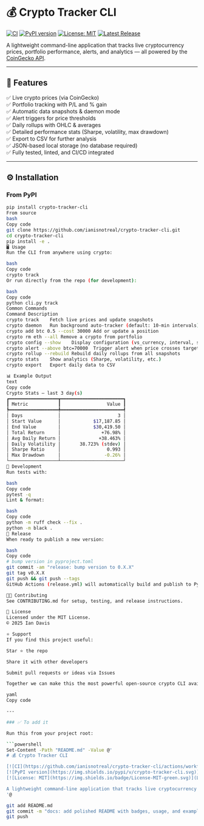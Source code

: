 # 💰 Crypto Tracker CLI

[![CI](https://github.com/ianisnotreal/crypto-tracker-cli/actions/workflows/ci.yml/badge.svg)](https://github.com/ianisnotreal/crypto-tracker-cli/actions/workflows/ci.yml)
[![PyPI version](https://img.shields.io/pypi/v/crypto-tracker-cli.svg)](https://pypi.org/project/crypto-tracker-cli/)
[![License: MIT](https://img.shields.io/badge/License-MIT-green.svg)](LICENSE)
[![Latest Release](https://img.shields.io/github/v/release/ianisnotreal/crypto-tracker-cli?display_name=tag&sort=semver)](https://github.com/ianisnotreal/crypto-tracker-cli/releases)


A lightweight command-line application that tracks live cryptocurrency prices, portfolio performance, alerts, and analytics — all powered by the [CoinGecko API](https://www.coingecko.com/).

---

## 🚀 Features

✅ Live crypto prices (via CoinGecko)  
✅ Portfolio tracking with P/L and % gain  
✅ Automatic data snapshots & daemon mode  
✅ Alert triggers for price thresholds  
✅ Daily rollups with OHLC & averages  
✅ Detailed performance stats (Sharpe, volatility, max drawdown)  
✅ Export to CSV for further analysis  
✅ JSON-based local storage (no database required)  
✅ Fully tested, linted, and CI/CD integrated

---

## ⚙️ Installation

### From PyPI
```bash
pip install crypto-tracker-cli
From source
bash
Copy code
git clone https://github.com/ianisnotreal/crypto-tracker-cli.git
cd crypto-tracker-cli
pip install -e .
🖥️ Usage
Run the CLI from anywhere using crypto:

bash
Copy code
crypto track
Or run directly from the repo (for development):

bash
Copy code
python cli.py track
Common Commands
Command	Description
crypto track	Fetch live prices and update snapshots
crypto daemon	Run background auto-tracker (default: 10-min intervals)
crypto add btc 0.5 --cost 30000	Add or update a position
crypto rm eth --all	Remove a crypto from portfolio
crypto config --show	Display configuration (vs_currency, interval, symbols)
crypto alert --above btc=70000	Trigger alert when price crosses target
crypto rollup --rebuild	Rebuild daily rollups from all snapshots
crypto stats	Show analytics (Sharpe, volatility, etc.)
crypto export	Export daily data to CSV

📊 Example Output
text
Copy code
Crypto Stats — last 3 day(s)
┏━━━━━━━━━━━━━━━━━━┳━━━━━━━━━━━━━━━━━━━━━━━┓
┃ Metric           ┃                 Value ┃
┡━━━━━━━━━━━━━━━━━━╇━━━━━━━━━━━━━━━━━━━━━━━┩
│ Days             │                     3 │
│ Start Value      │            $17,187.85 │
│ End Value        │            $30,419.50 │
│ Total Return     │               +76.98% │
│ Avg Daily Return │              +38.463% │
│ Daily Volatility │       38.723% (stdev) │
│ Sharpe Ratio     │                 0.993 │
│ Max Drawdown     │                -0.26% │
└──────────────────┴───────────────────────┘
🧪 Development
Run tests with:

bash
Copy code
pytest -q
Lint & format:

bash
Copy code
python -m ruff check --fix .
python -m black .
🚀 Release
When ready to publish a new version:

bash
Copy code
# bump version in pyproject.toml
git commit -am "release: bump version to 0.X.X"
git tag v0.X.X
git push && git push --tags
GitHub Actions (release.yml) will automatically build and publish to PyPI.

🧑‍💻 Contributing
See CONTRIBUTING.md for setup, testing, and release instructions.

📄 License
Licensed under the MIT License.
© 2025 Ian Davis

⭐ Support
If you find this project useful:

Star ⭐ the repo

Share it with other developers

Submit pull requests or ideas via Issues

Together we can make this the most powerful open-source crypto CLI available.

yaml
Copy code

---

### ✅ To add it

Run this from your project root:

```powershell
Set-Content -Path "README.md" -Value @'
# 💰 Crypto Tracker CLI

[![CI](https://github.com/ianisnotreal/crypto-tracker-cli/actions/workflows/ci.yml/badge.svg)](https://github.com/ianisnotreal/crypto-tracker-cli/actions/workflows/ci.yml)
[![PyPI version](https://img.shields.io/pypi/v/crypto-tracker-cli.svg)](https://pypi.org/project/crypto-tracker-cli/)
[![License: MIT](https://img.shields.io/badge/License-MIT-green.svg)](LICENSE)

A lightweight command-line application that tracks live cryptocurrency prices, portfolio performance, alerts, and analytics — all powered by the CoinGecko API.
'@

git add README.md
git commit -m "docs: add polished README with badges, usage, and examples"
git push